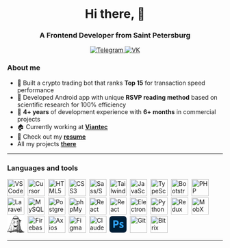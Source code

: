 <div id="header" align="center">
    <h1>Hi there, 👋</h1>
    <h3>A Frontend Developer from Saint Petersburg</h3>
</div>

<div id="socials" align="center">
  <a href="https://t.me/MeLkiY_MeTa_LiST">
    <img src="https://img.shields.io/badge/Telegram-blue?style=for-the-badge&logo=telegram&logoColor=white" alt="Telegram"/>
  </a>
  <a href="https://vk.com/tiodio87">
    <img src="https://img.shields.io/badge/Vk-blue?style=for-the-badge&logo=vk&logoColor=white" alt="VK"/>
  </a>
</div>

### About me
- 🚀 Built a crypto trading bot that ranks **Top 15** for transaction speed performance
- 📱 Developed Android app with unique **RSVP reading method** based on scientific research for 100% efficiency
- 💼 **4+ years** of development experience with **6+ months** in commercial projects
- 🏠 Currently working at [**Viantec**](https://viantec.ru/)
- 📙 Check out my [**resume**](https://hh.ru/resume/247d099aff0dd2410b0039ed1f7447565a6f47)
- All my projects [**there**](https://github.com/tiodio324?tab=repositories)

---

### Languages and tools

<img src="https://cdn.jsdelivr.net/gh/devicons/devicon/icons/vscode/vscode-original.svg" title="VS Code" width="40" height="40"/>&nbsp;
<img src="https://www.cursor.com/favicon.ico" title="Cursor AI" width="40" height="40"/>&nbsp;
<img src="https://cdn.jsdelivr.net/gh/devicons/devicon/icons/html5/html5-original.svg" title="HTML5" width="40" height="40"/>&nbsp;
<img src="https://cdn.jsdelivr.net/gh/devicons/devicon/icons/css3/css3-original.svg" title="CSS3" width="40" height="40"/>&nbsp;
<img src="https://cdn.jsdelivr.net/gh/devicons/devicon/icons/sass/sass-original.svg" title="Sass/SCSS" width="40" height="40"/>&nbsp;
<img src="https://cdn.jsdelivr.net/gh/devicons/devicon/icons/tailwindcss/tailwindcss-original.svg" title="Tailwind CSS" width="40" height="40"/>&nbsp;
<img src="https://cdn.jsdelivr.net/gh/devicons/devicon/icons/javascript/javascript-original.svg" title="JavaScript ES7" width="40" height="40"/>&nbsp;
<img src="https://cdn.jsdelivr.net/gh/devicons/devicon/icons/typescript/typescript-original.svg" title="TypeScript" width="40" height="40"/>&nbsp;
<img src="https://cdn.jsdelivr.net/gh/devicons/devicon/icons/bootstrap/bootstrap-original.svg" title="Bootstrap5" width="40" height="40"/>&nbsp;
<img src="https://cdn.jsdelivr.net/gh/devicons/devicon/icons/php/php-original.svg" title="PHP" width="40" height="40"/>&nbsp;
<img src="https://cdn.jsdelivr.net/gh/devicons/devicon/icons/laravel/laravel-original.svg" title="Laravel" width="40" height="40"/>&nbsp;
<img src="https://cdn.jsdelivr.net/gh/devicons/devicon/icons/mysql/mysql-original.svg" title="MySQL" width="40" height="40"/>&nbsp;
<img src="https://cdn.jsdelivr.net/gh/devicons/devicon/icons/postgresql/postgresql-original.svg" title="PostgreSQL" width="40" height="40"/>&nbsp;
<img src="https://www.phpmyadmin.net/static/images/logo.png" title="phpMyAdmin" width="40" height="40"/>&nbsp;
<img src="https://cdn.jsdelivr.net/gh/devicons/devicon/icons/react/react-original.svg" title="React" width="40" height="40"/>&nbsp;
<img src="https://reactnative.dev/img/header_logo.svg" title="React Native" width="40" height="40"/>&nbsp;
<img src="https://cdn.jsdelivr.net/gh/devicons/devicon/icons/electron/electron-original.svg" title="Electron" width="40" height="40"/>&nbsp;
<img src="https://cdn.jsdelivr.net/gh/devicons/devicon/icons/python/python-original.svg" title="Python" width="40" height="40"/>&nbsp;
<img src="https://cdn.jsdelivr.net/gh/devicons/devicon/icons/redux/redux-original.svg" title="Redux" width="40" height="40"/>&nbsp;
<img src="https://raw.githubusercontent.com/mobxjs/mobx/main/docs/assets/mobx.png" title="MobX" width="40" height="40"/>&nbsp;
<img src="https://raw.githubusercontent.com/pmndrs/jotai/main/img/jotai-mascot.png" title="Jotai" width="40" height="40"/>&nbsp;
<img src="https://cdn.jsdelivr.net/gh/devicons/devicon/icons/firebase/firebase-plain.svg" title="Firebase" width="40" height="40"/>&nbsp;
<img src="https://cdn.jsdelivr.net/gh/devicons/devicon/icons/axios/axios-plain.svg" title="Axios" width="40" height="40"/>&nbsp;
<img src="https://cdn.jsdelivr.net/gh/devicons/devicon/icons/figma/figma-original.svg" title="Figma" width="40" height="40"/>&nbsp;
<img src="https://anthropic.com/favicon.ico" title="Claude AI" width="40" height="40"/>&nbsp;
<img src="https://github.com/devicons/devicon/blob/master/icons/photoshop/photoshop-original.svg" title="Adobe" width="40" height="40"/>&nbsp;
<img src="https://cdn.jsdelivr.net/gh/devicons/devicon/icons/git/git-original.svg" title="Git" width="40" height="40"/>&nbsp;
<img src="https://kassa.bifit.com/wiki/images/0/02/1c_bitrix_logo.svg.png" title="Bitrix Framework" width="40" height="40"/>&nbsp;

---
